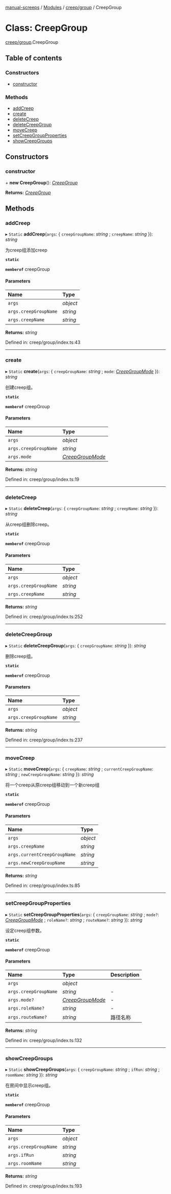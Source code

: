 [manual-screeps](../README.md) / [Modules](../modules.md) / [creep/group](../modules/creep_group.md) / CreepGroup

# Class: CreepGroup

[creep/group](../modules/creep_group.md).CreepGroup

## Table of contents

### Constructors

- [constructor](creep_group.creepgroup.md#constructor)

### Methods

- [addCreep](creep_group.creepgroup.md#addcreep)
- [create](creep_group.creepgroup.md#create)
- [deleteCreep](creep_group.creepgroup.md#deletecreep)
- [deleteCreepGroup](creep_group.creepgroup.md#deletecreepgroup)
- [moveCreep](creep_group.creepgroup.md#movecreep)
- [setCreepGroupProperties](creep_group.creepgroup.md#setcreepgroupproperties)
- [showCreepGroups](creep_group.creepgroup.md#showcreepgroups)

## Constructors

### constructor

\+ **new CreepGroup**(): [*CreepGroup*](creep_group.creepgroup.md)

**Returns:** [*CreepGroup*](creep_group.creepgroup.md)

## Methods

### addCreep

▸ `Static` **addCreep**(`args`: { `creepGroupName`: *string* ; `creepName`: *string*  }): *string*

为creep组添加creep

**`static`**

**`memberof`** creepGroup

#### Parameters

| Name | Type |
| :------ | :------ |
| `args` | *object* |
| `args.creepGroupName` | *string* |
| `args.creepName` | *string* |

**Returns:** *string*

Defined in: creep/group/index.ts:43

___

### create

▸ `Static` **create**(`args`: { `creepGroupName`: *string* ; `mode`: [*CreepGroupMode*](../modules/creep_group_type.md#creepgroupmode)  }): *string*

创建creep组。

**`static`**

**`memberof`** creepGroup

#### Parameters

| Name | Type |
| :------ | :------ |
| `args` | *object* |
| `args.creepGroupName` | *string* |
| `args.mode` | [*CreepGroupMode*](../modules/creep_group_type.md#creepgroupmode) |

**Returns:** *string*

Defined in: creep/group/index.ts:19

___

### deleteCreep

▸ `Static` **deleteCreep**(`args`: { `creepGroupName`: *string* ; `creepName`: *string*  }): *string*

从creep组删除creep。

**`static`**

**`memberof`** creepGroup

#### Parameters

| Name | Type |
| :------ | :------ |
| `args` | *object* |
| `args.creepGroupName` | *string* |
| `args.creepName` | *string* |

**Returns:** *string*

Defined in: creep/group/index.ts:252

___

### deleteCreepGroup

▸ `Static` **deleteCreepGroup**(`args`: { `creepGroupName`: *string*  }): *string*

删除creep组。

**`static`**

**`memberof`** creepGroup

#### Parameters

| Name | Type |
| :------ | :------ |
| `args` | *object* |
| `args.creepGroupName` | *string* |

**Returns:** *string*

Defined in: creep/group/index.ts:237

___

### moveCreep

▸ `Static` **moveCreep**(`args`: { `creepName`: *string* ; `currentCreepGroupName`: *string* ; `newCreepGroupName`: *string*  }): *string*

将一个creep从原creep组移动到一个新creep组

**`static`**

**`memberof`** creepGroup

#### Parameters

| Name | Type |
| :------ | :------ |
| `args` | *object* |
| `args.creepName` | *string* |
| `args.currentCreepGroupName` | *string* |
| `args.newCreepGroupName` | *string* |

**Returns:** *string*

Defined in: creep/group/index.ts:85

___

### setCreepGroupProperties

▸ `Static` **setCreepGroupProperties**(`args`: { `creepGroupName`: *string* ; `mode?`: [*CreepGroupMode*](../modules/creep_group_type.md#creepgroupmode) ; `roleName?`: *string* ; `routeName?`: *string*  }): *string*

设定creep组参数。

**`static`**

**`memberof`** creepGroup

#### Parameters

| Name | Type | Description |
| :------ | :------ | :------ |
| `args` | *object* |  |
| `args.creepGroupName` | *string* | - |
| `args.mode?` | [*CreepGroupMode*](../modules/creep_group_type.md#creepgroupmode) | - |
| `args.roleName?` | *string* | - |
| `args.routeName?` | *string* | 路径名称 |

**Returns:** *string*

Defined in: creep/group/index.ts:132

___

### showCreepGroups

▸ `Static` **showCreepGroups**(`args`: { `creepGroupName`: *string* ; `ifRun`: *string* ; `roomName`: *string*  }): *string*

在房间中显示creep组。

**`static`**

**`memberof`** creepGroup

#### Parameters

| Name | Type |
| :------ | :------ |
| `args` | *object* |
| `args.creepGroupName` | *string* |
| `args.ifRun` | *string* |
| `args.roomName` | *string* |

**Returns:** *string*

Defined in: creep/group/index.ts:193
